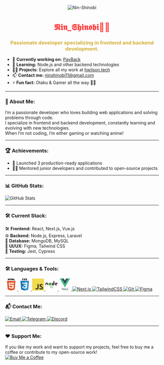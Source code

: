 <p align="center">
  <img src="https://github.com/Nin-Shinobi/Nin-Shinobi/blob/main/THE-FUTURE.png" alt="Nin-Shinobi"/>
</p>

<h1 align="center" style="color: #ff3d3d;">𝕹𝖎𝖓_𝕾𝖍𝖎𝖓𝖔𝖇𝖎🥷🏾</h1>
<h3 align="center" style="color: #d4af37;">Passionate developer specializing in frontend and backend development.</h3>

- 🔭 **Currently working on:** [PayBack](https://pay-back-zeta.vercel.app/)  
- 🌱 **Learning:** Node.js and other backend technologies  
- 👨‍💻 **Projects:** Explore all my work at [hwilson.tech](https://www.hwilson.tech)  
- 📫 **Contact me:** ninshinobi11@gmail.com  
- ⚡ **Fun fact:** Otaku & Gamer all the way 🥷😁  

---

### 🔹 About Me:  
I’m a passionate developer who loves building web applications and solving problems through code.  
I specialize in frontend and backend development, constantly learning and evolving with new technologies.  
When I’m not coding, I’m either gaming or watching anime!  

---

### 🏆 Achievements:  
- 🚀 Launched 3 production-ready applications    
- 👨‍🏫 Mentored junior developers and contributed to open-source projects  

---

### 📊 GitHub Stats:  
<p align="left">
  <img src="https://github-readme-stats.vercel.app/api?username=Nin-Shinobi&show_icons=true&theme=radical" alt="GitHub Stats" />
</p>

---

### 🛠️ Current Stack:  
🛠️ **Frontend:** React, Next.js, Vue.js  
⚙️ **Backend:** Node.js, Express, Laravel  
💾 **Database:** MongoDB, MySQL  
🎨 **UI/UX:** Figma, Tailwind CSS  
🧪 **Testing:** Jest, Cypress  

---

### 🛠️ Languages & Tools:  
<p align="left"> 
  <a href="https://www.w3.org/html/" target="_blank">
    <img src="https://raw.githubusercontent.com/devicons/devicon/master/icons/html5/html5-original-wordmark.svg" alt="HTML5" width="40" height="40"/>
  </a> 
  <a href="https://www.w3schools.com/css/" target="_blank">
    <img src="https://raw.githubusercontent.com/devicons/devicon/master/icons/css3/css3-original-wordmark.svg" alt="CSS3" width="40" height="40"/>
  </a>
  <a href="https://developer.mozilla.org/en-US/docs/Web/JavaScript" target="_blank">
    <img src="https://raw.githubusercontent.com/devicons/devicon/master/icons/javascript/javascript-original.svg" alt="JavaScript" width="40" height="40"/>
  </a> 
  <a href="https://nodejs.org" target="_blank">
    <img src="https://raw.githubusercontent.com/devicons/devicon/master/icons/nodejs/nodejs-original-wordmark.svg" alt="Node.js" width="40" height="40"/>
  </a>
  <a href="https://vuejs.org/" target="_blank">
    <img src="https://raw.githubusercontent.com/devicons/devicon/master/icons/vuejs/vuejs-original-wordmark.svg" alt="Vue.js" width="40" height="40"/>
  </a>
  <a href="https://nextjs.org/" target="_blank">
    <img src="https://cdn.worldvectorlogo.com/logos/nextjs-2.svg" alt="Next.js" width="40" height="40"/>
  </a>
  <a href="https://tailwindcss.com/" target="_blank">
    <img src="https://www.vectorlogo.zone/logos/tailwindcss/tailwindcss-icon.svg" alt="TailwindCSS" width="40" height="40"/>
  </a>
  <a href="https://git-scm.com/" target="_blank">
    <img src="https://www.vectorlogo.zone/logos/git-scm/git-scm-icon.svg" alt="Git" width="40" height="40"/>
  </a>
  <a href="https://www.figma.com/" target="_blank">
    <img src="https://www.vectorlogo.zone/logos/figma/figma-icon.svg" alt="Figma" width="40" height="40"/>
  </a>
</p>

---

### 📬 Contact Me:  
<p align="left">
  <a href="mailto:ninshinobi11@gmail.com" target="_blank">
    <img src="https://img.shields.io/badge/Email-%23D14836.svg?style=for-the-badge&logo=gmail&logoColor=white" alt="Email">
  </a>
  <a href="https://t.me/nin_shinobi" target="_blank">
    <img src="https://img.shields.io/badge/Telegram-%2326A5E4.svg?style=for-the-badge&logo=telegram&logoColor=white" alt="Telegram">
  </a>
  <a href="https://discord.gg/_.asborn." target="_blank">
    <img src="https://img.shields.io/badge/Discord-%237289DA.svg?style=for-the-badge&logo=discord&logoColor=white" alt="Discord">
  </a>
</p>

---

### ❤️ Support Me:  
If you like my work and want to support my projects, feel free to buy me a coffee or contribute to my open-source work!  
<a href="https://buymeacoffee.com/nin_shinobi" target="_blank">
  <img src="https://img.shields.io/badge/Buy%20Me%20a%20Coffee-%23FFDD00.svg?style=for-the-badge&logo=buymeacoffee&logoColor=black" alt="Buy Me a Coffee">
</a>
